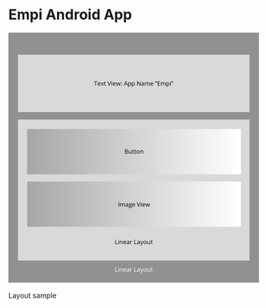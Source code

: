 # Empi Android App
![XML sample](https://raw.githubusercontent.com/vifirsanova/empi-app/master/supplementary/Linear_Layout.png)

Layout sample